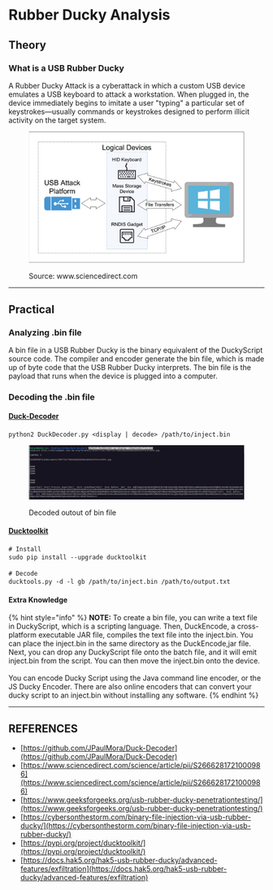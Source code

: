 # Rubber Ducky Analysis

## Theory

### What is a USB Rubber Ducky

A Rubber Ducky Attack is a cyberattack in which a custom USB device emulates a USB keyboard to attack a workstation. When plugged in, the device immediately begins to imitate a user "typing" a particular set of keystrokes—usually commands or keystrokes designed to perform illicit activity on the target system.

<figure><img src="../../../.gitbook/assets/image (1).png" alt=""><figcaption><p>Source: www.sciencedirect.com</p></figcaption></figure>



***

## Practical

### Analyzing .bin file

A bin file in a USB Rubber Ducky is the binary equivalent of the DuckyScript source code. The compiler and encoder generate the bin file, which is made up of byte code that the USB Rubber Ducky interprets. The bin file is the payload that runs when the device is plugged into a computer.

### Decoding the .bin file

#### [Duck-Decoder](https://github.com/JPaulMora/Duck-Decoder)

```
python2 DuckDecoder.py <display | decode> /path/to/inject.bin
```

<figure><img src="../../../.gitbook/assets/image (1) (1).png" alt=""><figcaption><p>Decoded outout of bin file</p></figcaption></figure>

#### [Ducktoolkit](https://pypi.org/project/ducktoolkit/)

```
# Install
sudo pip install --upgrade ducktoolkit

# Decode
ducktools.py -d -l gb /path/to/inject.bin /path/to/output.txt
```

#### Extra Knowledge

{% hint style="info" %}
**NOTE:** To create a bin file, you can write a text file in DuckyScript, which is a scripting language. Then, DuckEncode, a cross-platform executable JAR file, compiles the text file into the inject.bin. You can place the inject.bin in the same directory as the DuckEncode,jar file. Next, you can drop any DuckyScript file onto the batch file, and it will emit inject.bin from the script. You can then move the inject.bin onto the device.\
\
You can encode Ducky Script using the Java command line encoder, or the JS Ducky Encoder. There are also online encoders that can convert your ducky script to an inject.bin without installing any software.
{% endhint %}



***

## REFERENCES

* [https://github.com/JPaulMora/Duck-Decoder](https://github.com/JPaulMora/Duck-Decoder)
* [https://www.sciencedirect.com/science/article/pii/S2666281721000986](https://www.sciencedirect.com/science/article/pii/S2666281721000986)
* [https://www.geeksforgeeks.org/usb-rubber-ducky-penetrationtesting/](https://www.geeksforgeeks.org/usb-rubber-ducky-penetrationtesting/)
* [https://cybersonthestorm.com/binary-file-injection-via-usb-rubber-ducky/](https://cybersonthestorm.com/binary-file-injection-via-usb-rubber-ducky/)
* [https://pypi.org/project/ducktoolkit/](https://pypi.org/project/ducktoolkit/)
* [https://docs.hak5.org/hak5-usb-rubber-ducky/advanced-features/exfiltration](https://docs.hak5.org/hak5-usb-rubber-ducky/advanced-features/exfiltration)

